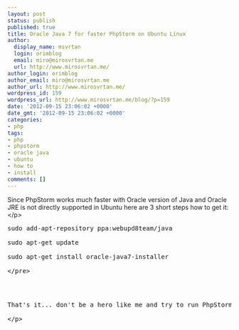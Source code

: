 ```yaml
---
layout: post
status: publish
published: true
title: Oracle Java 7 for faster PhpStorm on Ubuntu Linux
author:
  display_name: msvrtan
  login: orimblog
  email: miro@mirosvrtan.me
  url: http://www.mirosvrtan.me/
author_login: orimblog
author_email: miro@mirosvrtan.me
author_url: http://www.mirosvrtan.me/
wordpress_id: 159
wordpress_url: http://www.mirosvrtan.me/blog/?p=159
date: '2012-09-15 23:06:02 +0000'
date_gmt: '2012-09-15 23:06:02 +0000'
categories:
- php
tags:
- php
- phpstorm
- oracle java
- ubuntu
- how to
- install
comments: []
---
```

<p>
Since PhpStorm works much faster with Oracle version of Java and Oracle JRE is not directly supported in Ubuntu here are 3 short steps how to get it:<br />
<&#47;p></p>
<pre lang="bash">
sudo add-apt-repository ppa:webupd8team&#47;java<br />
sudo apt-get update<br />
sudo apt-get install oracle-java7-installer<br />
<&#47;pre></p>
<p>
That's it... don't be a hero like me and try to run PhpStorm with OpenJRE, it is really slow :(<br />
<&#47;p></p>
